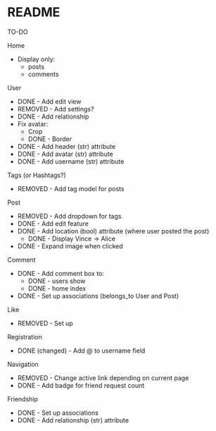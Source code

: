 # README

TO-DO

Home
  * Display only:
    - posts
    - comments

User
  * DONE - Add edit view
  * REMOVED - Add settings?
  * DONE - Add relationship
  * Fix avatar:
    - Crop
    - DONE - Border
  * DONE - Add header (str) attribute
  * DONE - Add avatar (str) attribute
  * DONE - Add username (str) attribute

Tags (or Hashtags?)
  * REMOVED - Add tag model for posts

Post
  * REMOVED - Add dropdown for tags
  * DONE - Add edit feature
  * DONE - Add location (bool) attribute (where user posted the post)
    - DONE - Display Vince -> Alice
  * DONE - Expand image when clicked

Comment
  * DONE - Add comment box to:
    - DONE - users show
    - DONE - home index
  * DONE - Set up associations (belongs_to User and Post)

Like
  * REMOVED - Set up

Registration
  * DONE (changed) - Add @ to username field

Navigation
  * REMOVED - Change active link depending on current page
  * DONE - Add badge for friend request count

Friendship
  * DONE - Set up associations
  * DONE - Add relationship (str) attribute
